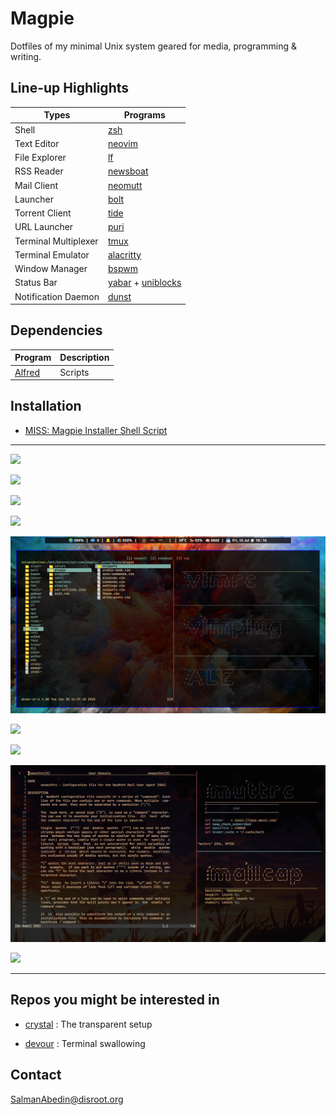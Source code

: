 # Magpie

Dotfiles of my minimal Unix system geared for media, programming & writing.

## Line-up Highlights

| Types                | Programs                                                                                                |
| -------------------- | ------------------------------------------------------------------------------------------------------- |
| Shell                | [zsh](http://www.zsh.org/)                                                                              |
| Text Editor          | [neovim](https://github.com/neovim/neovim)                                                              |
| File Explorer        | [lf](https://github.com/gokcehan/lf)                                                                    |
| RSS Reader           | [newsboat](https://github.com/newsboat/newsboat)                                                        |
| Mail Client          | [neomutt](https://github.com/neomutt/neomutt)                                                           |
| Launcher             | [bolt](https://github.com/salman-abedin/bolt)                                                           |
| Torrent Client       | [tide](https://github.com/salman-abedin/tide)                                                           |
| URL Launcher         | [puri](https://github.com/salman-abedin/puri)                                                           |
| Terminal Multiplexer | [tmux](https://github.com/tmux/tmux)                                                                    |
| Terminal Emulator    | [alacritty](https://github.com/alacritty/alacritty)                                                     |
| Window Manager       | [bspwm](https://github.com/baskerville/bspwm)                                                           |
| Status Bar           | [yabar](https://github.com/koekeishiya/yabai) + [uniblocks](https://github.com/salman-abedin/uniblocks) |
| Notification Daemon  | [dunst](https://github.com/dunst-project/dunst)                                                         | Notification Daemon | [dunst](https://github.com/dunst-project/dunst) |

## Dependencies

| Program                                           | Description |
| ------------------------------------------------- | ----------- |
| [Alfred](https://github.com/salman-abedin/alfred) | Scripts     |

## Installation

-  [MISS: Magpie Installer Shell Script](https://github.com/salman-abedin/miss)

---

![](https://cloud.disroot.org/s/KC3TTZdzW4dpBBx/preview)

![](https://cloud.disroot.org/s/YHjELDteXdqYdqn/preview)

![](https://cloud.disroot.org/s/DNQmrBn5B2b56zP/preview)

![](https://cloud.disroot.org/s/QDigqQjTKe42dGa/preview)

![](.local/share/preview/vim.png)

![](https://cloud.disroot.org/s/t258xjFrkm5fF9Q/preview)

![](https://cloud.disroot.org/s/Gq69DEEcr9xJxNb/preview)

![](.local/share/preview/mutt.png)

![](https://cloud.disroot.org/s/tBFxaXaL8CWqSQE/preview)

---

## Repos you might be interested in

-  [crystal](https://github.com/salman-abedin/crystal)
   : The transparent setup

-  [devour](https://github.com/salman-abedin/devour)
   : Terminal swallowing

## Contact

SalmanAbedin@disroot.org
